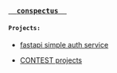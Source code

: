 <!--
**DVSAWR/DVSAWR** is a ✨ _special_ ✨ repository because its `README.md` (this file) appears on your GitHub profile.

Here are some ideas to get you started:

### Hi there 👋
- 🔭 I’m currently working on ...
- 🌱 I’m currently learning ...
- 👯 I’m looking to collaborate on ...
- 🤔 I’m looking for help with ...
- 💬 Ask me about ...
- 📫 How to reach me: ...
- 😄 Pronouns: ...
- ⚡ Fun fact: ...
-->


### [`   conspectus   `](https://github.com/DVSAWR/GLHF)
#### `Projects:`
- [fastapi simple auth service](https://github.com/DVSAWR/auth_service_project)

- [CONTEST projects](https://github.com/DVSAWR/contest-projects)
<!--
[courses - django & DRF projects](https://github.com/DVSAWR/django-projects)\
[courses - telegram bots projects](https://github.com/DVSAWR/telegram-bots-projects)
-->

